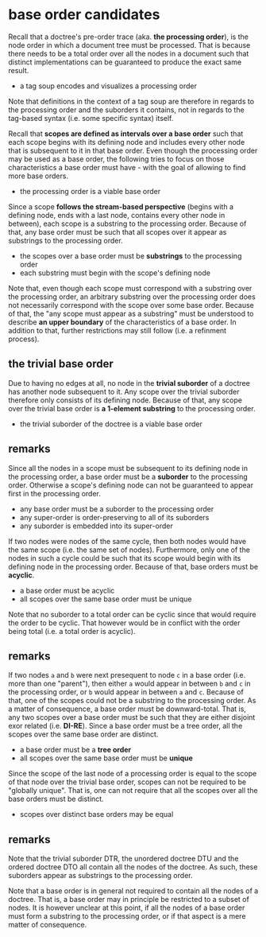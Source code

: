 
<!-- ======================================================================= -->
# base order candidates

Recall that a doctree's pre-order trace (aka. **the processing order**), is
the node order in which a document tree must be processed. That is because
there needs to be a total order over all the nodes in a document such that
distinct implementations can be guaranteed to produce the exact same result.

* a tag soup encodes and visualizes a processing order

Note that definitions in the context of a tag soup are therefore in regards
to the processing order and the suborders it contains, not in regards to the
tag-based syntax (i.e. some specific syntax) itself.

Recall that **scopes are defined as intervals over a base order** such that
each scope begins with its defining node and includes every other node that
is subsequent to it in that base order. Even though the processing order may
be used as a base order, the following tries to focus on those characteristics
a base order must have - with the goal of allowing to find more base orders.

* the processing order is a viable base order

Since a scope **follows the stream-based perspective** (begins with a defining
node, ends with a last node, contains every other node in between), each scope
is a substring to the processing order. Because of that, any base order must
be such that all scopes over it appear as substrings to the processing order.

* the scopes over a base order must be **substrings** to the processing order
* each substring must begin with the scope's defining node

Note that, even though each scope must correspond with a substring over the
processing order, an arbitrary substring over the processing order does not
necessarily correspond with the scope over some base order. Because of that,
the "any scope must appear as a substring" must be understood to describe
**an upper boundary** of the characteristics of a base order. In addition
to that, further restrictions may still follow (i.e. a refinment process).

<!-- ======================================================================= -->
## the trivial base order

Due to having no edges at all, no node in the **trivial suborder** of a doctree
has another node subsequent to it. Any scope over the trivial suborder therefore
only consists of its defining node. Because of that, any scope over the trivial
base order is **a 1-element substring** to the processing order.

* the trivial suborder of the doctree is a viable base order

<!-- ======================================================================= -->
## remarks

Since all the nodes in a scope must be subsequent to its defining node in the
processing order, a base order must be a **suborder** to the processing order.
Otherwise a scope's defining node can not be guaranteed to appear first in the
processing order.

* any base order must be a suborder to the processing order
* any super-order is order-preserving to all of its suborders
* any suborder is embedded into its super-order

If two nodes were nodes of the same cycle, then both nodes would have the same
scope (i.e. the same set of nodes). Furthermore, only one of the nodes in such
a cycle could be such that its scope would begin with its defining node in the
processing order. Because of that, base orders must be **acyclic**.

* a base order must be acyclic
* all scopes over the same base order must be unique

Note that no suborder to a total order can be cyclic since that would require
the order to be cyclic. That however would be in conflict with the order being
total (i.e. a total order is acyclic).

<!-- ======================================================================= -->
## remarks

If two nodes `a` and `b` were next presequent to node `c` in a base order (i.e.
more than one "parent"), then either `a` would appear in between `b` and `c`
in the processing order, or `b` would appear in between `a` and `c`. Because
of that, one of the scopes could not be a substring to the processing order.
As a matter of consequence, a base order must be downward-total. That is, any
two scopes over a base order must be such that they are either disjoint exor
related (i.e. **DI-RE**). Since a base order must be a tree order, all the
scopes over the same base order are distinct.

* a base order must be a **tree order**
* all scopes over the same base order must be **unique**

Since the scope of the last node of a processing order is equal to the scope
of that node over the trivial base order, scopes can not be required to be
"globally unique". That is, one can not require that all the scopes over all
the base orders must be distinct.

* scopes over distinct base orders may be equal

<!-- ======================================================================= -->
## remarks

Note that the trivial suborder DTR, the unordered doctree DTU and the ordered
doctree DTO all contain all the nodes of the doctree. As such, these suborders
appear as substrings to the processing order.

Note that a base order is in general not required to contain all the nodes of
a doctree. That is, a base order may in principle be restricted to a subset of
nodes. It is however unclear at this point, if all the nodes of a base order
must form a substring to the processing order, or if that aspect is a mere
matter of consequence.
